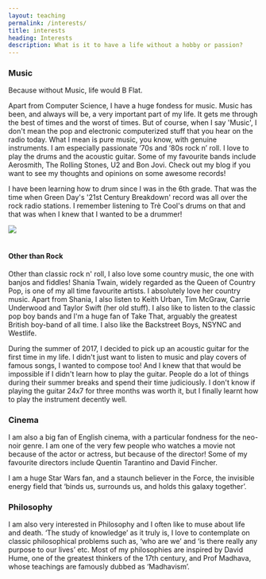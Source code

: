 ```yaml
---
layout: teaching
permalink: /interests/
title: interests
heading: Interests
description: What is it to have a life without a hobby or passion?
---
```

### Music
Because without Music, life would B Flat.

Apart from Computer Science, I have a huge fondess for music. Music has been, and always will be, a very important part of my life. It gets me through the best of times and the worst of times. But of course, when I say 'Music', I don't mean the pop and electronic computerized stuff that you hear on the radio today. What I mean is pure music, you know, with genuine instruments. I am especially passionate ‘70s and ‘80s rock n’ roll. I love to play the drums and the acoustic guitar. Some of my favourite bands include Aerosmith, The Rolling Stones, U2 and Bon Jovi. Check out my blog if you want to see my thoughts and opinions on some awesome records! 

I have been learning how to drum since I was in the 6th grade. That was the time when Green Day's '21st Century Breakdown' record was all over the rock radio stations. I remember listening to Trè Cool's drums on that and that was when I knew that I wanted to be a drummer! 

<div class="img_row">
    <img class="col three" src="{{ site.baseurl }}/assets/img/drums.png">
</div>

<br/>

#### Other than Rock 
Other than classic rock n' roll, I also love some country music, the one with banjos and fiddles! Shania Twain, widely regarded as the Queen of Country Pop, is one of my all time favourite artists. I absolutely love her country music. Apart from Shania, I also listen to Keith Urban, Tim McGraw, Carrie Underwood and Taylor Swift (her old stuff). I also like to listen to the classic pop boy bands and I'm a huge fan of Take That, arguably the greatest British boy-band of all time. I also like the Backstreet Boys, NSYNC and Westlife. 

During the summer of 2017, I decided to pick up an acoustic guitar for the first time in my life. I didn't just want to listen to music and play covers of famous songs, I wanted to compose too! And I knew that that would be impossible if I didn't learn how to play the guitar. People do a lot of things during their summer breaks and spend their time judiciously. I don't know if playing the guitar 24x7 for three months was worth it, but I finally learnt how to play the instrument decently well. 

### Cinema

I am also a big fan of English cinema, with a  particular fondness for the neo-noir genre. I am one of the very few people who watches a movie not because of the actor or actress, but because of the director! Some of my favourite directors include Quentin Tarantino and David Fincher. 

I am a huge Star Wars fan, and a staunch believer in the Force, the invisible energy field that ‘binds us, surrounds us, and holds this galaxy together’. 

### Philosophy

I am also very interested in Philosophy and I often like to muse about life and death. ‘The study of knowledge’ as it truly is, I love to contemplate on classic philosophical problems such as, ‘who are we’ and ‘is there really any purpose to our lives’ etc. Most of my philosophies are inspired by David Hume, one of the greatest thinkers of the 17th century, and Prof Madhava, whose teachings are famously dubbed as ‘Madhavism’. 










 